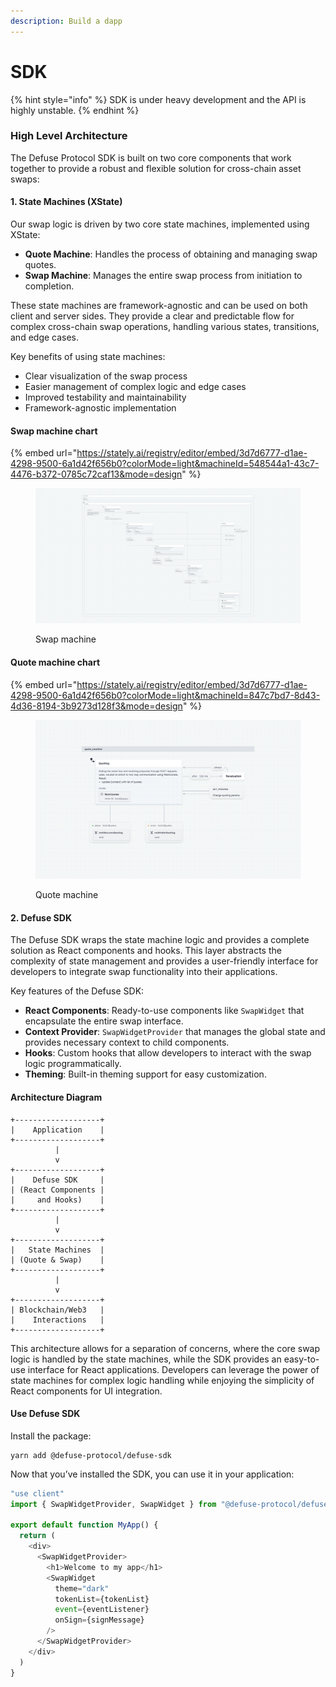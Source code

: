```yaml
---
description: Build a dapp
---
```


# SDK

{% hint style="info" %}
SDK is under heavy development and the API is highly unstable.
{% endhint %}

### High Level Architecture

The Defuse Protocol SDK is built on two core components that work together to provide a robust and flexible solution for cross-chain asset swaps:

#### 1. State Machines (XState)

Our swap logic is driven by two core state machines, implemented using XState:

* **Quote Machine**: Handles the process of obtaining and managing swap quotes.
* **Swap Machine**: Manages the entire swap process from initiation to completion.

These state machines are framework-agnostic and can be used on both client and server sides. They provide a clear and predictable flow for complex cross-chain swap operations, handling various states, transitions, and edge cases.

Key benefits of using state machines:

* Clear visualization of the swap process
* Easier management of complex logic and edge cases
* Improved testability and maintainability
* Framework-agnostic implementation

#### Swap machine chart

{% embed url="https://stately.ai/registry/editor/embed/3d7d6777-d1ae-4298-9500-6a1d42f656b0?colorMode=light&machineId=548544a1-43c7-4476-b372-0785c72caf13&mode=design" %}

<figure><img src="../.gitbook/assets/swap_machine.png" alt=""><figcaption><p>Swap machine</p></figcaption></figure>

#### Quote machine chart

{% embed url="https://stately.ai/registry/editor/embed/3d7d6777-d1ae-4298-9500-6a1d42f656b0?colorMode=light&machineId=847c7bd7-8d43-4d36-8194-3b9273d128f3&mode=design" %}

<figure><img src="../.gitbook/assets/quote_machine.png" alt=""><figcaption><p>Quote machine</p></figcaption></figure>

#### 2. Defuse SDK

The Defuse SDK wraps the state machine logic and provides a complete solution as React components and hooks. This layer abstracts the complexity of state management and provides a user-friendly interface for developers to integrate swap functionality into their applications.

Key features of the Defuse SDK:

* **React Components**: Ready-to-use components like `SwapWidget` that encapsulate the entire swap interface.
* **Context Provider**: `SwapWidgetProvider` that manages the global state and provides necessary context to child components.
* **Hooks**: Custom hooks that allow developers to interact with the swap logic programmatically.
* **Theming**: Built-in theming support for easy customization.

#### Architecture Diagram

```
+-------------------+
|    Application    |
+-------------------+
          |
          v
+-------------------+
|    Defuse SDK     |
| (React Components |
|     and Hooks)    |
+-------------------+
          |
          v
+-------------------+
|   State Machines  |
| (Quote & Swap)    |
+-------------------+
          |
          v
+-------------------+
| Blockchain/Web3   |
|    Interactions   |
+-------------------+
```

This architecture allows for a separation of concerns, where the core swap logic is handled by the state machines, while the SDK provides an easy-to-use interface for React applications. Developers can leverage the power of state machines for complex logic handling while enjoying the simplicity of React components for UI integration.

#### Use Defuse SDK

Install the package:

```
yarn add @defuse-protocol/defuse-sdk
```

Now that you’ve installed the SDK, you can use it in your application:

```javascript
"use client"
import { SwapWidgetProvider, SwapWidget } from "@defuse-protocol/defuse-sdk"

export default function MyApp() {
  return (
    <div>
      <SwapWidgetProvider>
        <h1>Welcome to my app</h1>
        <SwapWidget
          theme="dark"
          tokenList={tokenList}
          event={eventListener}
          onSign={signMessage}
        />
      </SwapWidgetProvider>
    </div>
  )
}
```
